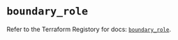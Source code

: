 # `boundary_role`

Refer to the Terraform Registory for docs: [`boundary_role`](https://registry.terraform.io/providers/hashicorp/boundary/1.1.6/docs/resources/role).
